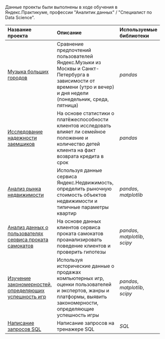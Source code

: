 Данные проекты были выполнены в ходе обучения в Яндекс.Практикуме, профессии "Аналитик данных" / "Специалист по Data Science".

| Название проекта | Описание | Используемые библиотеки | 
| :---------------------- | :---------------------- | :---------------------- |
| [Музыка больших городов](big_cities_music) | Сравнение предпочтений пользователей Яндекс.Музыки из Москвы и Санкт-Петербурга в зависимости от времени (утро и вечер) и дня недели (понедельник, среда, пятница)| *pandas* |
| [Исследование надежности заемщиков](borrowers_reliability) | На основе статистики о платёжеспособности клиентов исследовать влияет ли семейное положение и количество детей клиента на факт возврата кредита в срок| *pandas* |
| [Анализ рынка недвижимости](market_value_of_real_estate) | Используя данные сервиса Яндекс.Недвижимость, определить рыночную стоимость объектов недвижимости и типичные параметры квартир| *pandas*, *matplotlib*|
| [Анализ данных о пользователях сервиса проката самокатов](scooter_rental_service_subscriptions) | На основе данных клиентов сервиса проката самокатов проанализировать поведение клиентов и проверить гипотезы| *pandas*, *matplotlib*, *scipy*|
| [Изучение закономерностей, определяющих успешность игр](games_store) | Используя исторические данные о продажах компьютерных игр, оценки пользователей и экспертов, жанры и платформы, выявить закономерности, определяющие успешность игры | *pandas*, *matplotlib*, *scipy*|
| [Написание запросов SQL](sql_project) | Написание запросов на тренажере SQL  | *SQL*|
